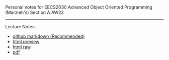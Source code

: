 Personal notes for EECS2030 Advanced Object Oriented Programming (Marzieh's) Section A AW22

---

Lecture Notes:
- [github markdown (Recommended)](cs%202030%20notes.md)
- [html preview](https://htmlpreview.github.io/?https://github.com/duyamn/EECS2030-AW22/blob/main/html_lecture_notes.html)
- [html raw](html_lecture_notes.html)
- [pdf](pdf_lecture_notes.pdf)

